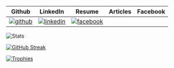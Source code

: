 Github | LinkedIn | Resume | Articles | Facebook
:-: | :-: | :-: | :-: | :-:
[![github](.images/github.png)](https://github.com/kcaparas1630) | [![linkedin](.images/linkedin.png)](https://www.linkedin.com/in/kcaparas1630) | [![facebook](.images/facebook.png)](https://www.facebook.com/Mr.Yosong.Gwapo12)

![Stats](https://github-readme-stats.vercel.app/api?username=kcaparas1630&show_icons=true&theme=transparent&hide_border=true&hide=stars)

[![GitHub Streak](https://github-readme-streak-stats.herokuapp.com?user=kcaparas1630&theme=tokyonight_duo&hide_border=true&border_radius=0)](https://git.io/streak-stats)

[![Trophies](https://github-profile-trophy.vercel.app/?username=kcaparas1630&column=-1&theme=algolia&rank=SECRET,SSS,SS,S,AAA,AA,A&no-bg=true&no-frame=true)](https://github.com/kcaparas1630)
